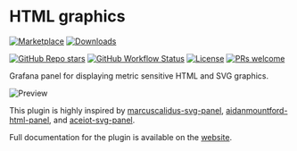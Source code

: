 # HTML graphics

[![Marketplace](https://img.shields.io/badge/dynamic/json?logo=grafana&color=F47A20&label=marketplace&prefix=v&query=%24.items%5B%3F%28%40.slug%20%3D%3D%20%22gapit-htmlgraphics-panel%22%29%5D.version&url=https%3A%2F%2Fgrafana.com%2Fapi%2Fplugins)](https://grafana.com/grafana/plugins/gapit-htmlgraphics-panel)
[![Downloads](https://img.shields.io/badge/dynamic/json?logo=grafana&color=F47A20&label=downloads&query=%24.items%5B%3F%28%40.slug%20%3D%3D%20%22gapit-htmlgraphics-panel%22%29%5D.downloads&url=https%3A%2F%2Fgrafana.com%2Fapi%2Fplugins)](https://grafana.com/grafana/plugins/gapit-htmlgraphics-panel)

[![GitHub Repo stars](https://img.shields.io/github/stars/gapitio/gapit-htmlgraphics-panel?style=social)](https://github.com/gapitio/gapit-htmlgraphics-panel)
[![GitHub Workflow Status](https://img.shields.io/github/workflow/status/gapitio/gapit-htmlgraphics-panel/Release?label=Release&logo=Github)](https://github.com/gapitio/gapit-htmlgraphics-panel/releases)
[![License](https://img.shields.io/github/license/gapitio/gapit-htmlgraphics-panel)](https://github.com/gapitio/gapit-htmlgraphics-panel/blob/master/LICENSE)
[![PRs welcome](https://img.shields.io/badge/PRs-welcome-brightgreen.svg)](https://github.com/gapitio/gapit-htmlgraphics-panel/pulls)

Grafana panel for displaying metric sensitive HTML and SVG graphics.

![Preview](https://raw.githubusercontent.com/gapitio/gapit-htmlgraphics-panel/master/src/img/screenshot-building-overview-edit.png)

This plugin is highly inspired by [marcuscalidus-svg-panel](https://github.com/MarcusCalidus/marcuscalidus-svg-panel), [aidanmountford-html-panel](https://github.com/AidanMountford/aidanmountford-html-panel), and [aceiot-svg-panel](https://github.com/ACE-IoT-Solutions/ace-svg-react).

Full documentation for the plugin is available on the [website](https://gapit-htmlgraphics-panel.gapit.io/).

